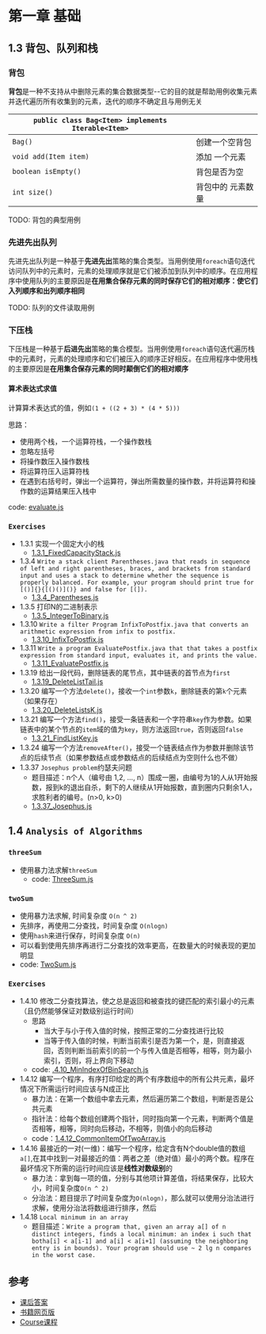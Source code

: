 # 第一章 基础

## 1.3 背包、队列和栈

### 背包

**背包**是一种不支持从中删除元素的集合数据类型--它的目的就是帮助用例收集元素并迭代遍历所有收集到的元素，迭代的顺序不确定且与用例无关

| `public class Bag<Item> implements Iterable<Item>` |                   |
| -------------------------------------------------- | ----------------- |
| `Bag()`                                            | 创建一个空背包    |
| `void add(Item item)`                              | 添加 一个元素     |
| `boolean isEmpty()`                                | 背包是否为空      |
| `int size()`                                       | 背包中的 元素数量 |



TODO: 背包的典型用例



### 先进先出队列

先进先出队列是一种基于**先进先出**策略的集合类型。当用例使用`foreach`语句迭代访问队列中的元素时，元素的处理顺序就是它们被添加到队列中的顺序。在应用程序中使用队列的主要原因是**在用集合保存元素的同时保存它们的相对顺序：使它们入列顺序和出列顺序相同**



TODO: 队列的文件读取用例



### 下压栈

下压栈是一种基于**后进先出**策略的集合模型。当用例使用`foreach`语句迭代遍历栈中的元素时，元素的处理顺序和它们被压入的顺序正好相反。在应用程序中使用栈的主要原因是**在用集合保存元素的同时颠倒它们的相对顺序**



#### 算术表达式求值

计算算术表达式的值，例如`(1 + ((2 + 3) * (4 * 5)))`

思路： 

- 使用两个栈，一个运算符栈，一个操作数栈
- 忽略左括号
- 将操作数压入操作数栈
- 将运算符压入运算符栈
- 在遇到右括号时，弹出一个运算符，弹出所需数量的操作数，并将运算符和操作数的运算结果压入栈中

code: [evaluate.js](evaluate.js)

### `Exercises`
- 1.3.1 实现一个固定大小的栈 
    - [1.3.1_FixedCapacityStack.js](1.3.1_FixedCapacityStack.js)
- 1.3.4 `Write a stack client Parentheses.java that reads in sequence of left and right parentheses, braces, and brackets from standard input and uses a stack to determine whether the sequence is properly balanced. For example, your program should print true for [()]{}{[()()]()} and false for [(]).`
    - [1.3.4_Parentheses.js](1.3.4_Parentheses.js)
- 1.3.5 打印N的二进制表示
    - [1.3.5_IntegerToBinary.js](1.3.5_IntegerToBinary.js)
- 1.3.10 `Write a filter Program InfixToPostfix.java that converts an arithmetic expression from infix to postfix.`
    - [1.3.10_InfixToPostfix.js](1.3.10_InfixToPostfix.js)
- 1.3.11 `Write a program EvaluatePostfix.java that that takes a postfix expression from standard input, evaluates it, and prints the value. `
    - [1.3.11_EvaluatePostfix.js](1.3.11_EvaluatePostfix.js)
- 1.3.19 给出一段代码，删除链表的尾节点，其中链表的首节点为`first`
    - [1.3.19_DeleteListTail.js](1.3.19_DeleteListTail.js)
- 1.3.20 编写一个方法`delete()`，接收一个`int`参数`k`，删除链表的第`k`个元素（如果存在）
    - [1.3.20_DeleteListsK.js](1.3.20_DeleteListsK.js)
- 1.3.21 编写一个方法`find()`，接受一条链表和一个字符串`key`作为参数。如果链表中的某个节点的`item`域的值为`key`，则方法返回`true`，否则返回`false`
    - [1.3.21_FindListKey.js](1.3.21_FindListKey.js)
- 1.3.24 编写一个方法`removeAfter()`，接受一个链表结点作为参数并删除该节点的后续节点（如果参数结点或参数结点的后续结点为空则什么也不做）
- 1.3.37 `Josephus problem`约瑟夫问题
    - 题目描述：n个人（编号由 1,2, ..., n）围成一圈，由编号为1的人从1开始报数，报到k的退出自杀，剩下的人继续从1开始报数，直到圈内只剩余1人，求胜利者的编号。(n>0, k>0)
    - [1.3.37_Josephus.js](1.3.37_Josephus.js)
   
## 1.4 `Analysis of Algorithms`

### `threeSum`
- 使用暴力法求解`threeSum`
    - code: [ThreeSum.js](ThreeSum.js)

### `twoSum`
- 使用暴力法求解, 时间复杂度 `O(n ^ 2)`
- 先排序，再使用二分查找，时间复杂度 `O(nlogn)`
- 使用`hash`来进行保存，时间复杂度 `O(n)`
- 可以看到使用先排序再进行二分查找的效率更高，在数量大的时候表现的更加明显
- code: [TwoSum.js](TwoSum.js)

### `Exercises`
- 1.4.10 修改二分查找算法，使之总是返回和被查找的键匹配的索引最小的元素（且仍然能够保证对数级别运行时间）
    - 思路
        - 当大于与小于传入值的时候，按照正常的二分查找进行比较
        - 当等于传入值的时候，判断当前索引是否为第一个，是，则直接返回，否则判断当前索引的前一个与传入值是否相等，相等，则为最小索引，否则，将上界向下移动
    - code: [.4.10_MinIndexOfBinSearch.js](1.4.10_MinIndexOfBinSearch.js)
- 1.4.12 编写一个程序，有序打印给定的两个有序数组中的所有公共元素，最坏情况下所需运行时间应该与N成正比
    - 暴力法：在第一个数组中拿去元素，然后遍历第二个数组，判断是否是公共元素
    - 指针法：给每个数组创建两个指针，同时指向第一个元素，判断两个值是否相等，相等，同时向后移动，不相等，则值小的向后移动
    - code：[1.4.12_CommonItemOfTwoArray.js](1.4.12_CommonItemOfTwoArray.js)
- 1.4.16 最接近的一对(一维)：编写一个程序，给定含有N个double值的数组`a[]`,在其中找到一对最接近的值：两者之差（绝对值）最小的两个数。程序在最坏情况下所需的运行时间应该是**线性对数级别**的
    - 暴力法：拿到每一项的值，分别与其他项计算差值，将结果保存，比较大小，时间复杂度`O(n ^ 2)`
    - 分治法：题目提示了时间复杂度为`O(nlogn)`，那么就可以使用分治法进行求解，使用分治法将数组进行排序，然后
- 1.4.18 `Local minimum in an array`
    - 题目描述：`Write a program that, given an array a[] of n distinct integers, finds a local minimum: an index i such that botha[i] < a[i-1] and a[i] < a[i+1] (assuming the neighboring entry is in bounds). Your program should use ~ 2 lg n compares in the worst case.` 


## 参考
   - [课后答案](https://www.zhihu.com/question/27876056)
   - [书籍网页版](https://algs4.cs.princeton.edu/14analysis/)
   - [Course课程](https://www.coursera.org/learn/algorithms-part1/supplement/icGHT/welcome-to-algorithms-part-i)
    